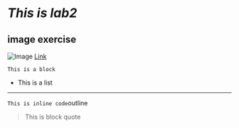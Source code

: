 # *This is lab2*


## **image exercise**
![Image](https://ucsdnews.ucsd.edu/news_uploads/210115-Geisel-139DSC_7412-UCSanDiego-ErikJepsen.jpg)
[Link](https://www.bilibili.com/)

```
This is a block
```
* This is a list

---

`This is inline code`outline

> This is block quote

